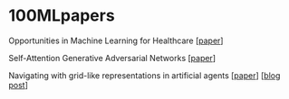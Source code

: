 # 100MLpapers

Opportunities in Machine Learning for Healthcare [[paper](https://arxiv.org/abs/1806.00388)]

Self-Attention Generative Adversarial Networks [[paper](https://arxiv.org/abs/1805.08318)]

Navigating with grid-like representations in artificial agents [[paper](https://www.nature.com/articles/d41586-018-05133-w)] [[blog post](https://deepmind.com/blog/grid-cells/)]
